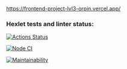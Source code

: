 https://frontend-project-lvl3-orpin.vercel.app/

### Hexlet tests and linter status:
[![Actions Status](https://github.com/Bonamente/frontend-project-lvl3/workflows/hexlet-check/badge.svg)](https://github.com/Bonamente/frontend-project-lvl3/actions)

[![Node CI](https://github.com/Bonamente/frontend-project-lvl3/workflows/Node%20CI/badge.svg)](https://github.com/Bonamente/frontend-project-lvl3/actions)

[![Maintainability](https://api.codeclimate.com/v1/badges/18af3312ddf9d9c0fc9d/maintainability)](https://codeclimate.com/github/Bonamente/frontend-project-lvl3/maintainability)